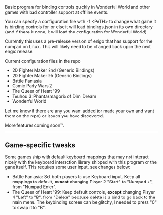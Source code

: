 Basic program for binding controls quickly in Wonderful World and other games with bad controller support at offline events.

You can specify a configuration file with -f \<PATH\> to change what game it is binding controls for, or else it will load bindings.json in its own directory (and if there is none, it will load the configuration for Wonderful World).

Currently this uses a pre-release version of enigo that has support for the numpad on Linux. This will likely need to be changed back upon the next engio release.

Current configuration files in the repo:
- 2D Fighter Maker 2nd (Generic Bindings)
- 2D Fighter Maker 95 (Generic Bindings)
- Battle Fantasia
- Comic Party Wars 2
- The Queen of Heart '99
- Touhou 3: Phantasmagoria of Dim. Dream
- Wonderful World

Let me know if there are any you want added (or made your own and want them on the repo) or issues you have discovered.

More features coming soon™.

----

## Game-specific tweaks
Some games ship with default keyboard mappings that may not interact nicely with the keyboard interaction library shipped with this program or the gane itself. This requires some user input, see changes below:

- Battle Fantasia: Set both players to use Keyboard input. Keep all mappings to default, **except** changing Player 2 "Start" to "Numpad +", from "Numpad Enter".
- The Queen of Heart '99: Keep default controls, **except** changing Player 4 "Left" to "B", from "Delete" because delete is a bind to go back to the main menu. The keybinding screen can be glitchy, I needed to press "0" to swap it to "B".
